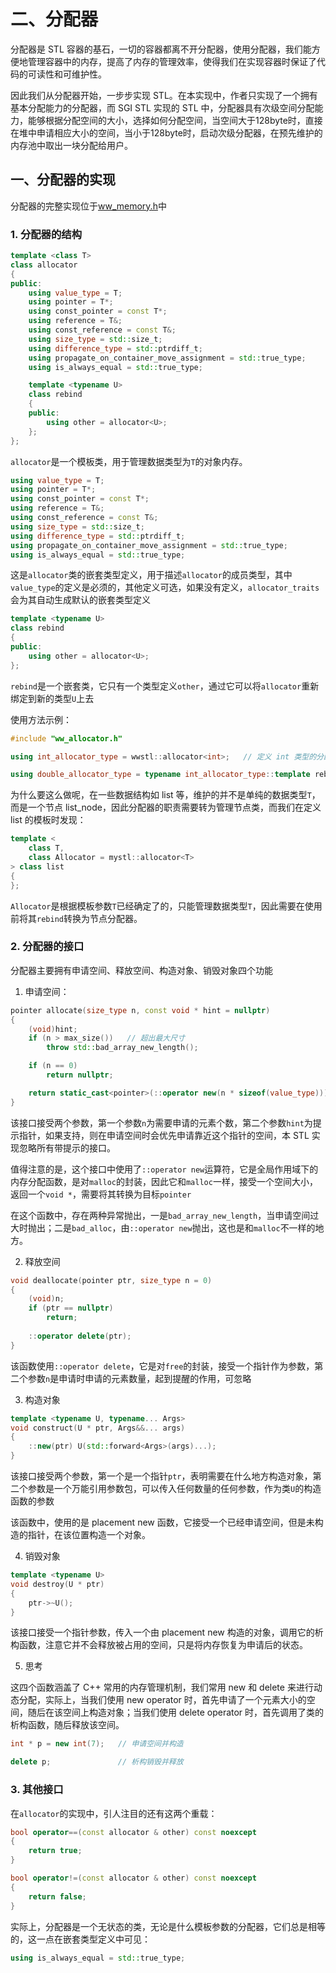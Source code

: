 # 二、分配器

分配器是 STL 容器的基石，一切的容器都离不开分配器，使用分配器，我们能方便地管理容器中的内存，提高了内存的管理效率，使得我们在实现容器时保证了代码的可读性和可维护性。

因此我们从分配器开始，一步步实现 STL。在本实现中，作者只实现了一个拥有基本分配能力的分配器，而 SGI STL 实现的 STL 中，分配器具有次级空间分配能力，能够根据分配空间的大小，选择如何分配空间，当空间大于128byte时，直接在堆中申请相应大小的空间，当小于128byte时，启动次级分配器，在预先维护的内存池中取出一块分配给用户。

## 一、分配器的实现

分配器的完整实现位于[ww_memory.h](../stl/ww_memory.h)中

### 1. 分配器的结构

```c++
template <class T>
class allocator
{
public:
    using value_type = T;
    using pointer = T*;
    using const_pointer = const T*;
    using reference = T&;
    using const_reference = const T&;
    using size_type = std::size_t;
    using difference_type = std::ptrdiff_t;
    using propagate_on_container_move_assignment = std::true_type;
    using is_always_equal = std::true_type;

    template <typename U>
    class rebind
    {
    public:
        using other = allocator<U>;
    };
};
```

`allocator`是一个模板类，用于管理数据类型为`T`的对象内存。

```c++
using value_type = T;
using pointer = T*;
using const_pointer = const T*;
using reference = T&;
using const_reference = const T&;
using size_type = std::size_t;
using difference_type = std::ptrdiff_t;
using propagate_on_container_move_assignment = std::true_type;
using is_always_equal = std::true_type;
```

这是`allocator`类的嵌套类型定义，用于描述`allocator`的成员类型，其中`value_type`的定义是必须的，其他定义可选，如果没有定义，`allocator_traits`会为其自动生成默认的嵌套类型定义

```c++
template <typename U>
class rebind
{
public:
    using other = allocator<U>;
};
```

`rebind`是一个嵌套类，它只有一个类型定义`other`，通过它可以将`allocator`重新绑定到新的类型`U`上去

使用方法示例：

```c++
#include "ww_allocator.h"

using int_allocator_type = wwstl::allocator<int>;   // 定义 int 类型的分配器类型

using double_allocator_type = typename int_allocator_type::template rebind<double>::other;     // 通过重新绑定声明 double 类型的分配器类型
```

为什么要这么做呢，在一些数据结构如 list 等，维护的并不是单纯的数据类型`T`，而是一个节点 list_node，因此分配器的职责需要转为管理节点类，而我们在定义 list 的模板时发现：

```c++
template <
    class T,
    class Allocator = mystl::allocator<T>
> class list
{
};
```

`Allocator`是根据模板参数`T`已经确定了的，只能管理数据类型`T`，因此需要在使用前将其`rebind`转换为节点分配器。

### 2. 分配器的接口

分配器主要拥有申请空间、释放空间、构造对象、销毁对象四个功能

1. 申请空间：

```c++
pointer allocate(size_type n, const void * hint = nullptr)
{
    (void)hint;
    if (n > max_size())   // 超出最大尺寸
        throw std::bad_array_new_length();

    if (n == 0)
        return nullptr;

    return static_cast<pointer>(::operator new(n * sizeof(value_type)));
}
```

该接口接受两个参数，第一个参数`n`为需要申请的元素个数，第二个参数`hint`为提示指针，如果支持，则在申请空间时会优先申请靠近这个指针的空间，本 STL 实现忽略所有带提示的接口。

值得注意的是，这个接口中使用了`::operator new`运算符，它是全局作用域下的内存分配函数，是对`malloc`的封装，因此它和`malloc`一样，接受一个空间大小，返回一个`void *`，需要将其转换为目标`pointer`

在这个函数中，存在两种异常抛出，一是`bad_array_new_length`，当申请空间过大时抛出；二是`bad_alloc`，由`::operator new`抛出，这也是和`malloc`不一样的地方。

2. 释放空间

```c++
void deallocate(pointer ptr, size_type n = 0)
{
    (void)n;
    if (ptr == nullptr)
        return;
    
    ::operator delete(ptr);
}
```

该函数使用`::operator delete`，它是对`free`的封装，接受一个指针作为参数，第二个参数`n`是申请时申请的元素数量，起到提醒的作用，可忽略

3. 构造对象

```c++
template <typename U, typename... Args>
void construct(U * ptr, Args&&... args)
{
    ::new(ptr) U(std::forward<Args>(args)...);
}
```

该接口接受两个参数，第一个是一个指针`ptr`，表明需要在什么地方构造对象，第二个参数是一个万能引用参数包，可以传入任何数量的任何参数，作为类`U`的构造函数的参数

该函数中，使用的是 placement new 函数，它接受一个已经申请空间，但是未构造的指针，在该位置构造一个对象。

4. 销毁对象

```c++
template <typename U>
void destroy(U * ptr)
{
    ptr->~U();
}
```

该接口接受一个指针参数，传入一个由 placement new 构造的对象，调用它的析构函数，注意它并不会释放被占用的空间，只是将内存恢复为申请后的状态。

5. 思考

这四个函数涵盖了 C++ 常用的内存管理机制，我们常用 new 和 delete 来进行动态分配，实际上，当我们使用 new operator 时，首先申请了一个元素大小的空间，随后在该空间上构造对象；当我们使用 delete operator 时，首先调用了类的析构函数，随后释放该空间。

```c++
int * p = new int(7);   // 申请空间并构造

delete p;               // 析构销毁并释放
```

### 3. 其他接口

在`allocator`的实现中，引人注目的还有这两个重载：

```c++
bool operator==(const allocator & other) const noexcept
{
    return true;
}

bool operator!=(const allocator & other) const noexcept
{
    return false;
}
```

实际上，分配器是一个无状态的类，无论是什么模板参数的分配器，它们总是相等的，这一点在嵌套类型定义中可见：

```c++
using is_always_equal = std::true_type;
```
